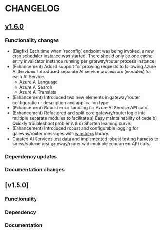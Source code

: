# CHANGELOG

## [v1.6.0](https://github.com/ganrad/open-ai-router/compare/v1.5.0...v1.6.0)
### Functionality changes
* (Bugfix) Each time when 'reconfig' endpoint was being invoked, a new cron scheduler instance was started. There should only be one cache entry invalidator instance running per gateway/router process instance.
* (Enhancement) Added support for proxying requests to following Azure AI Services.  Introduced separate AI service processors (modules) for each AI Service.
  - Azure AI Language
  - Azure AI Search
  - Azure AI Translate
* (Enhancement) Introduced two new elements in gateway/router configuration - description and application type.
* (Enhancement) Robust error handling for Azure AI Service API calls.
* (Enhancement) Refactored and split core gateway/router logic into multiple separate modules to facilitate a) Easy maintainability of code b) Quickly troubleshoot problems & c) Shorten learning curve.
* (Enhancement) Introduced robust and configurable logging for gateway/router messages with [winstonjs](https://github.com/winstonjs/winston/tree/master) library.
* Curated AI Services test data and implemented robust testing harness to stress/volume test gateway/router with multiple concurrent API calls.

### Dependency updates

### Documentation changes

## [v1.5.0]
### Functionality

### Dependency

### Documentation
